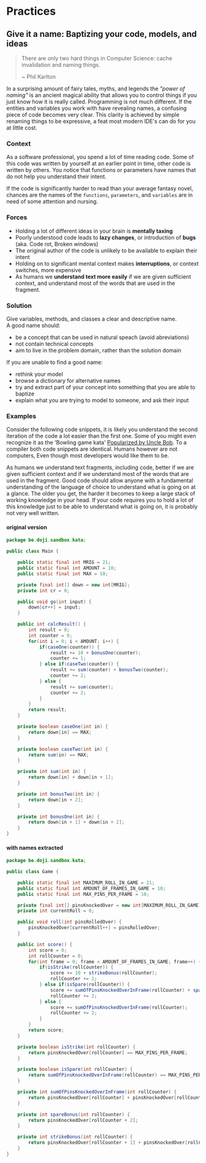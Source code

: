 # Practices

## Give it a name: Baptizing your code, models, and ideas
 
> There are only two hard things in Computer Science: cache invalidation and naming things.
> 
> ~ Phil Karlton 

In a surprising amount of fairy tales, myths, and legends the _"power of naming"_ is an ancient magical ability that allows you to control things if you just know how it is
really called. Programming is not much different. If the entities and variables you work with have revealing names, a confusing piece of code becomes very clear.
This clarity is achieved by simple renaming things to be expressive, a feat most modern IDE's can do for you at little cost.  

### Context

As a software professional, you spend a lot of time reading code. Some of this code was written by yourself at an earlier point in time, other code is written by others. You notice that functions or parameters have names that do not help you understand their intent.

If the code is significantly harder to read than your average fantasy novel, chances are the names of the `functions`, `parameters`, and `variables` are in need of some attention and nursing.   

### Forces

- Holding a lot of different ideas in your brain is **mentally taxing**
- Poorly understood code leads to **lazy changes**, or introduction of **bugs** (aka. Code rot, Broken windows)
- The original author of the code is unlikely to be available to explain their intent
- Holding on to significant mental context makes **interruptions**, or context switches, more expensive
- As humans we **understand text more easily** if we are given sufficient context, and understand most of the words that are used in the fragment.

### Solution

Give variables, methods, and classes a clear and descriptive name.  
A good name should:
- be a concept that can be used in natural speach (avoid abreviations)
- not contain technical concepts
- aim to live in the problem domain, rather than the solution domain


If you are unable to find a good name:
- rethink your model 
- browse a dictionary for alternative names
- try and extract part of your concept into something that you are able to baptize
- explain what you are trying to model to someone, and ask their input

### Examples

Consider the following code snippets, it is likely you understand the second iteration of the code a lot easier than the first one. 
Some of you might even recognize it as the 'Bowling game kata' [Popularized by Uncle Bob](butunclebob.com/ArticleS.UncleBob.TheBowlingGameKata). To a compiler both code snippets are identical. Humans however are not computers, Even though most developers would like them to be.

As humans we understand text fragments, including code, better if we are given sufficient context and if we understand most of the words that are used in the fragment. Good code should allow anyone with a fundamental understanding of the language of choice to understand what is going on at a glance. The older you get, the harder it becomes to keep a large stack of working knowledge in your head. If your code requires you to hold a lot of this knowledge just to be able  to understand what is going on, it is probably not very well written.


<!-- tabs:start -->

#### **original version**

````java
package be.doji.sandbox.kata;

public class Main {

	public static final int MRIG = 21;
	public static final int AMOUNT = 10;
	public static final int MAX = 10;

	private final int[] down = new int[MRIG];
	private int cr = 0;

	public void go(int input) {
		down[cr++] = input;
	}

	public int calcResult() {
		int result = 0;
		int counter = 0;
		for(int i = 0; i < AMOUNT; i++) {
			if(caseOne(counter)) {
				result += 10 + bonusOne(counter);
				counter += 1;
			} else if(caseTwo(counter)) {
				result += sum(counter) + bonusTwo(counter);
				counter += 2;
			} else {
				result += sum(counter);
				counter += 2;
			}
		}
		return result;
	}

	private boolean caseOne(int in) {
		return down[in] == MAX;
	}

	private boolean caseTwo(int in) {
		return sum(in) == MAX;
	}

	private int sum(int in) {
		return down[in] + down[in + 1];
	}

	private int bonusTwo(int in) {
		return down[in + 2];
	}

	private int bonusOne(int in) {
		return down[in + 1] + down[in + 2];
	}
}
````

#### **with names extracted**

````java
package be.doji.sandbox.kata;

public class Game {

	public static final int MAXIMUM_ROLL_IN_GAME = 21;
	public static final int AMOUNT_OF_FRAMES_IN_GAME = 10;
	public static final int MAX_PINS_PER_FRAME = 10;

	private final int[] pinsKnockedOver = new int[MAXIMUM_ROLL_IN_GAME];
	private int currentRoll = 0;

	public void roll(int pinsRolledOver) {
		pinsKnockedOver[currentRoll++] = pinsRolledOver;
	}

	public int score() {
		int score = 0;
		int rollCounter = 0;
		for(int frame = 0; frame < AMOUNT_OF_FRAMES_IN_GAME; frame++) {
			if(isStrike(rollCounter)) {
				score += 10 + strikeBonus(rollCounter);
				rollCounter += 1;
			} else if(isSpare(rollCounter)) {
				score += sumOfPinsKnockedOverInFrame(rollCounter) + spareBonus(rollCounter);
				rollCounter += 2;
			} else {
				score += sumOfPinsKnockedOverInFrame(rollCounter);
				rollCounter += 2;
			}
		}
		return score;
	}

	private boolean isStrike(int rollCounter) {
		return pinsKnockedOver[rollCounter] == MAX_PINS_PER_FRAME;
	}

	private boolean isSpare(int rollCounter) {
		return sumOfPinsKnockedOverInFrame(rollCounter) == MAX_PINS_PER_FRAME;
	}

	private int sumOfPinsKnockedOverInFrame(int rollCounter) {
		return pinsKnockedOver[rollCounter] + pinsKnockedOver[rollCounter + 1];
	}

	private int spareBonus(int rollCounter) {
		return pinsKnockedOver[rollCounter + 2];
	}

	private int strikeBonus(int rollCounter) {
		return pinsKnockedOver[rollCounter + 1] + pinsKnockedOver[rollCounter + 2];
	}
}
````

<!-- tabs:end -->


